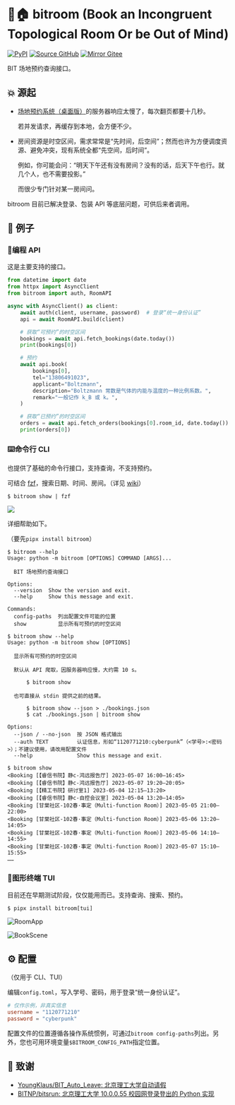 # 🚩🏠 bitroom (Book an Incongruent Topological Room Or be Out of Mind)

[![PyPI](https://img.shields.io/pypi/v/bitroom?label=PyPI&logo=PyPI&logoColor=white)](https://pypi.org/project/bitroom/)
[![Source GitHub](https://img.shields.io/badge/Source-GitHub-lightgray?logo=github)](https://github.com/YDX-2147483647/bitroom/)
[![Mirror Gitee](https://img.shields.io/badge/Mirror-Gitee-red?logo=gitee)](https://gitee.com/YDX-2147483647/bitroom/)

BIT 场地预约查询接口。

## 💥 源起

- [场地预约系统（桌面版）](http://stu.bit.edu.cn/xsfw/sys/cdyyapp/*default/index.do)的服务器响应太慢了，每次翻页都要十几秒。

  若并发请求，再缓存到本地，会方便不少。

- 房间资源是时空区间，需求常常是“先时间，后空间”；然而也许为方便调度资源、避免冲突，现有系统全都“先空间，后时间”。

  例如，你可能会问：“明天下午还有没有房间？没有的话，后天下午也行。就几个人，也不需要投影。”

  而很少专门针对某一房间问。

bitroom 目前已解决登录、包装 API 等底层问题，可供后来者调用。

## 🧪 例子

### 🤖编程 API

这是主要支持的接口。

```python
from datetime import date
from httpx import AsyncClient
from bitroom import auth, RoomAPI

async with AsyncClient() as client:
    await auth(client, username, password)  # 登录“统一身份认证”
    api = await RoomAPI.build(client)

    # 获取“可预约”的时空区间
    bookings = await api.fetch_bookings(date.today())
    print(bookings[0])

    # 预约
    await api.book(
        bookings[0],
        tel="13806491023",
        applicant="Boltzmann",
        description="Boltzmann 常数是气体的内能与温度的一种比例系数。",
        remark="一般记作 k_B 或 k。",
    )

    # 获取“已预约”的时空区间
    orders = await api.fetch_orders(bookings[0].room_id, date.today())
    print(orders[0])
```

### ⌨️命令行 CLI

也提供了基础的命令行接口，支持查询，不支持预约。

可结合 [fzf](https://github.com/junegunn/fzf/)，搜索日期、时间、房间。（详见 [wiki](https://github.com/YDX-2147483647/bitroom/wiki#-fzf-%E4%BD%BF%E7%94%A8%E7%A4%BA%E4%BE%8B)）

```shell
$ bitroom show | fzf
```

![](https://user-images.githubusercontent.com/73375426/236676121-0bb3f80a-4ef0-4b06-bb03-d41a6f42fe38.png)

详细帮助如下。

（要先`pipx install bitroom`）

```shell
$ bitroom --help
Usage: python -m bitroom [OPTIONS] COMMAND [ARGS]...

  BIT 场地预约查询接口

Options:
  --version  Show the version and exit.
  --help     Show this message and exit.

Commands:
  config-paths  列出配置文件可能的位置
  show          显示所有可预约的时空区间
```

```shell
$ bitroom show --help
Usage: python -m bitroom show [OPTIONS]

  显示所有可预约的时空区间

  默认从 API 爬取，因服务器响应慢，大约需 10 s。

      $ bitroom show

  也可直接从 stdin 提供之前的结果。

      $ bitroom show --json > ./bookings.json
      $ cat ./bookings.json | bitroom show

Options:
  --json / --no-json  按 JSON 格式输出
  --auth TEXT         认证信息，形如“1120771210:cyberpunk”（<学号>:<密码>）；不建议使用，请改用配置文件
  --help              Show this message and exit.
```

```shell
$ bitroom show
<Booking [【睿信书院】静c-鸿远报告厅] 2023-05-07 16:00–16:45>
<Booking [【睿信书院】静c-鸿远报告厅] 2023-05-07 19:20–20:05>
<Booking [【精工书院】研讨室1] 2023-05-04 12:15–13:20>
<Booking [【睿信书院】静c-自控会议室] 2023-05-04 13:20–14:05>
<Booking [甘棠社区-102春·事定（Multi-function Room）] 2023-05-05 21:00–22:00>
<Booking [甘棠社区-102春·事定（Multi-function Room）] 2023-05-06 13:20–14:05>
<Booking [甘棠社区-102春·事定（Multi-function Room）] 2023-05-06 14:10–14:55>
<Booking [甘棠社区-102春·事定（Multi-function Room）] 2023-05-07 15:10–15:55>
……
```

### 🎨图形终端 TUI

目前还在早期测试阶段，仅仅能用而已。支持查询、搜索、预约。

```shell
$ pipx install bitroom[tui]
```

![RoomApp](https://github.com/YDX-2147483647/bitroom/assets/73375426/3ad4e0fd-dfb5-43ad-a07d-70b70b6242fa)

![BookScene](https://github.com/YDX-2147483647/bitroom/assets/73375426/18a824ce-f963-4f30-b0cb-b26a0f1583b2)

## ⚙️ 配置

（仅用于 CLI、TUI）

编辑`config.toml`，写入学号、密码，用于登录“统一身份认证”。

```toml
# 仅作示例，非真实信息
username = "1120771210"
password = "cyberpunk"
```

配置文件的位置遵循各操作系统惯例，可通过`bitroom config-paths`列出。另外，您也可用环境变量`$BITROOM_CONFIG_PATH`指定位置。

## 🌟 致谢

- [YoungKlaus/BIT_Auto_Leave: 北京理工大学自动请假](https://github.com/YoungKlaus/BIT_Auto_Leave/)
- [BITNP/bitsrun: 北京理工大学 10.0.0.55 校园网登录登出的 Python 实现](https://github.com/BITNP/bitsrun)
